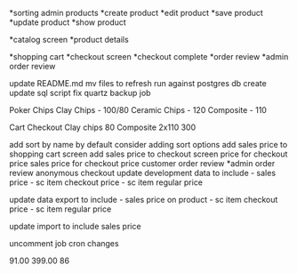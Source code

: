 *sorting admin products
*create product
*edit product
*save product
*update product
*show product

*catalog screen
*product details

*shopping cart
*checkout screen
*checkout complete
*order review
*admin order review


update README.md
mv files to refresh
run against postgres db
create update sql script
fix quartz backup job




Poker Chips
	Clay Chips - 100/80
	Ceramic Chips - 120
	Composite - 110
	
Cart Checkout
	Clay chips 80
	Composite 2x110
		300


add sort by name by default
consider adding sort options
add sales price to shopping cart screen
add sales price to checkout screen
price for checkout price
sales price for checkout price
customer order review
*admin order review
anonymous checkout
update development data to include
    - sales price
    - sc item checkout price
    - sc item regular price

update data export to include
    - sales price on product
    - sc item checkout price
    - sc item regular price

update import to include sales price

uncomment job cron changes

91.00
399.00
86

